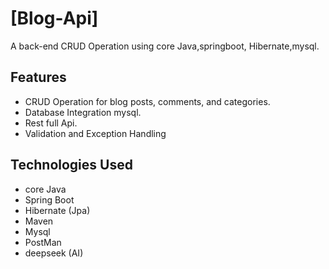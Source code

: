 # [Blog-Api]

A back-end CRUD Operation using core Java,springboot, Hibernate,mysql.

## Features

- CRUD Operation for blog posts, comments, and categories.
- Database Integration mysql.
- Rest full Api.
- Validation and Exception Handling


## Technologies Used

- core Java
- Spring Boot 
- Hibernate (Jpa)
- Maven
- Mysql
- PostMan
- deepseek (AI)
  
